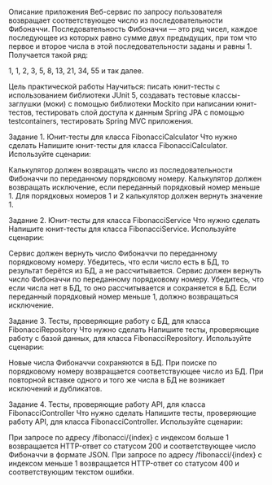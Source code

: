 Описание приложения
Веб-сервис по запросу пользователя возвращает соответствующее число из последовательности Фибоначчи. 
Последовательность Фибоначчи — это ряд чисел, каждое последующее из которых равно сумме двух предыдущих, 
при том что первое и второе числа в этой последовательности заданы и равны 1. Получается такой ряд:

1, 1, 2, 3, 5, 8, 13, 21, 34, 55 и так далее.



Цель практической работы
Научиться:
писать юнит-тесты с использованием библиотеки JUnit 5,
создавать тестовые классы-заглушки (моки) с помощью библиотеки Mockito при написании юнит-тестов,
тестировать слой доступа к данным Spring JPA с помощью testcontainers,
тестировать Spring MVC приложения.


Задание 1. Юнит-тесты для класса FibonacciCalculator
Что нужно сделать
Напишите юнит-тесты для класса FibonacciCalculator. Используйте сценарии:

Калькулятор должен возвращать число из последовательности Фибоначчи по переданному порядковому номеру.
Калькулятор должен возвращать исключение, если переданный порядковый номер меньше 1.
Для порядковых номеров 1 и 2 калькулятор должен вернуть значение 1.



Задание 2. Юнит-тесты для класса FibonacciService
Что нужно сделать
Напишите юнит-тесты для класса FibonacciService. Используйте сценарии:

Сервис должен вернуть число Фибоначчи по переданному порядковому номеру. Убедитесь, что если число есть в БД, то результат берётся из БД, а не рассчитывается.
Сервис должен вернуть число Фибоначчи по переданному порядковому номеру. Убедитесь, что если числа нет в БД, то оно рассчитывается и сохраняется в БД.
Если переданный порядковый номер меньше 1, должно возвращаться исключение.



Задание 3. Тесты, проверяющие работу с БД, для класса FibonacciRepository
Что нужно сделать
Напишите тесты, проверяющие работу с базой данных, для класса FibonacciRepository. Используйте сценарии:

Новые числа Фибоначчи сохраняются в БД.
При поиске по порядковому номеру возвращается соответствующее число из БД.
При повторной вставке одного и того же числа в БД не возникает исключений и дубликатов.



Задание 4. Тесты, проверяющие работу API, для класса FibonacciController
Что нужно сделать
Напишите тесты, проверяющие работу API, для класса FibonacciController. Используйте сценарии:

При запросе по адресу /fibonacci/{index} с индексом больше 1 возвращается HTTP-ответ со статусом 200 и соответствующее число Фибоначчи в формате JSON.
При запросе по адресу /fibonacci/{index} с индексом меньше 1 возвращается HTTP-ответ со статусом 400 и соответствующим текстом ошибки.